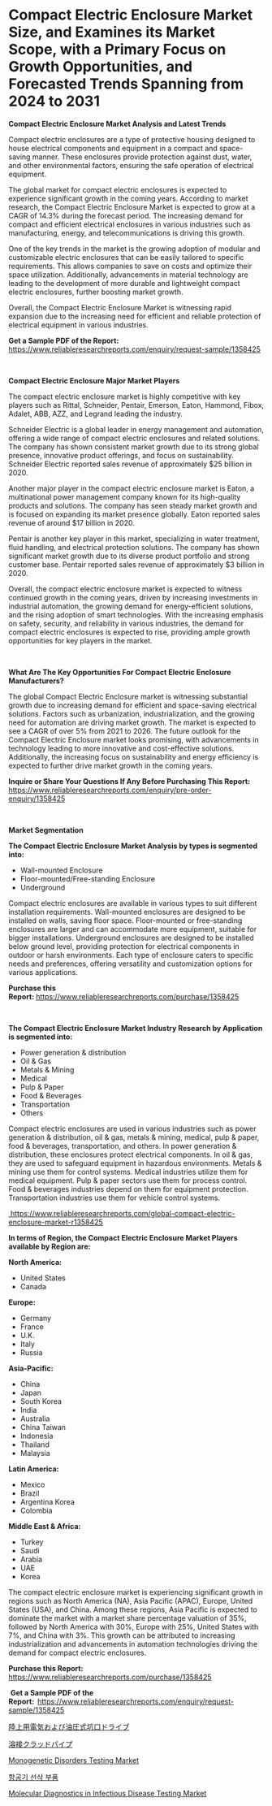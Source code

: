 <p><h1>Compact Electric Enclosure Market Size, and Examines its Market Scope, with a Primary Focus on Growth Opportunities, and Forecasted Trends Spanning from 2024 to 2031</h1></p><p><strong>Compact Electric Enclosure Market Analysis and Latest Trends</strong></p>
<p><p>Compact electric enclosures are a type of protective housing designed to house electrical components and equipment in a compact and space-saving manner. These enclosures provide protection against dust, water, and other environmental factors, ensuring the safe operation of electrical equipment.</p><p>The global market for compact electric enclosures is expected to experience significant growth in the coming years. According to market research, the Compact Electric Enclosure Market is expected to grow at a CAGR of 14.3% during the forecast period. The increasing demand for compact and efficient electrical enclosures in various industries such as manufacturing, energy, and telecommunications is driving this growth.</p><p>One of the key trends in the market is the growing adoption of modular and customizable electric enclosures that can be easily tailored to specific requirements. This allows companies to save on costs and optimize their space utilization. Additionally, advancements in material technology are leading to the development of more durable and lightweight compact electric enclosures, further boosting market growth.</p><p>Overall, the Compact Electric Enclosure Market is witnessing rapid expansion due to the increasing need for efficient and reliable protection of electrical equipment in various industries.</p></p>
<p><strong>Get a Sample PDF of the Report:&nbsp;</strong> <a href="https://www.reliableresearchreports.com/enquiry/request-sample/1358425">https://www.reliableresearchreports.com/enquiry/request-sample/1358425</a></p>
<p>&nbsp;</p>
<p><strong>Compact Electric Enclosure Major Market Players</strong></p>
<p><p>The compact electric enclosure market is highly competitive with key players such as Rittal, Schneider, Pentair, Emerson, Eaton, Hammond, Fibox, Adalet, ABB, AZZ, and Legrand leading the industry. </p><p>Schneider Electric is a global leader in energy management and automation, offering a wide range of compact electric enclosures and related solutions. The company has shown consistent market growth due to its strong global presence, innovative product offerings, and focus on sustainability. Schneider Electric reported sales revenue of approximately $25 billion in 2020.</p><p>Another major player in the compact electric enclosure market is Eaton, a multinational power management company known for its high-quality products and solutions. The company has seen steady market growth and is focused on expanding its market presence globally. Eaton reported sales revenue of around $17 billion in 2020.</p><p>Pentair is another key player in this market, specializing in water treatment, fluid handling, and electrical protection solutions. The company has shown significant market growth due to its diverse product portfolio and strong customer base. Pentair reported sales revenue of approximately $3 billion in 2020.</p><p>Overall, the compact electric enclosure market is expected to witness continued growth in the coming years, driven by increasing investments in industrial automation, the growing demand for energy-efficient solutions, and the rising adoption of smart technologies. With the increasing emphasis on safety, security, and reliability in various industries, the demand for compact electric enclosures is expected to rise, providing ample growth opportunities for key players in the market.</p></p>
<p>&nbsp;</p>
<p><strong>What Are The Key Opportunities For Compact Electric Enclosure Manufacturers?</strong></p>
<p><p>The global Compact Electric Enclosure market is witnessing substantial growth due to increasing demand for efficient and space-saving electrical solutions. Factors such as urbanization, industrialization, and the growing need for automation are driving market growth. The market is expected to see a CAGR of over 5% from 2021 to 2026. The future outlook for the Compact Electric Enclosure market looks promising, with advancements in technology leading to more innovative and cost-effective solutions. Additionally, the increasing focus on sustainability and energy efficiency is expected to further drive market growth in the coming years.</p></p>
<p><strong>Inquire or Share Your Questions If Any Before Purchasing This Report:</strong> <a href="https://www.reliableresearchreports.com/enquiry/pre-order-enquiry/1358425">https://www.reliableresearchreports.com/enquiry/pre-order-enquiry/1358425</a></p>
<p>&nbsp;</p>
<p><strong>Market Segmentation</strong></p>
<p><strong>The Compact Electric Enclosure Market Analysis by types is segmented into:</strong></p>
<p><ul><li>Wall-mounted Enclosure</li><li>Floor-mounted/Free-standing Enclosure</li><li>Underground</li></ul></p>
<p><p>Compact electric enclosures are available in various types to suit different installation requirements. Wall-mounted enclosures are designed to be installed on walls, saving floor space. Floor-mounted or free-standing enclosures are larger and can accommodate more equipment, suitable for bigger installations. Underground enclosures are designed to be installed below ground level, providing protection for electrical components in outdoor or harsh environments. Each type of enclosure caters to specific needs and preferences, offering versatility and customization options for various applications.</p></p>
<p><strong>Purchase this Report:&nbsp;</strong><a href="https://www.reliableresearchreports.com/purchase/1358425">https://www.reliableresearchreports.com/purchase/1358425</a></p>
<p>&nbsp;</p>
<p><strong>The Compact Electric Enclosure Market Industry Research by Application is segmented into:</strong></p>
<p><ul><li>Power generation & distribution</li><li>Oil & Gas</li><li>Metals & Mining</li><li>Medical</li><li>Pulp & Paper</li><li>Food & Beverages</li><li>Transportation</li><li>Others</li></ul></p>
<p><p>Compact electric enclosures are used in various industries such as power generation & distribution, oil & gas, metals & mining, medical, pulp & paper, food & beverages, transportation, and others. In power generation & distribution, these enclosures protect electrical components. In oil & gas, they are used to safeguard equipment in hazardous environments. Metals & mining use them for control systems. Medical industries utilize them for medical equipment. Pulp & paper sectors use them for process control. Food & beverages industries depend on them for equipment protection. Transportation industries use them for vehicle control systems.</p></p>
<p><a href="https://www.reliableresearchreports.com/global-compact-electric-enclosure-market-r1358425">&nbsp;https://www.reliableresearchreports.com/global-compact-electric-enclosure-market-r1358425</a></p>
<p><strong>In terms of Region, the Compact Electric Enclosure Market Players available by Region are:</strong></p>
<p>
    <p> <strong> North America: </strong>
        <ul>
            <li>United States</li>
            <li>Canada</li>
        </ul>
        </p> 
    <p> <strong> Europe: </strong>
        <ul>
            <li>Germany</li>
            <li>France</li>
            <li>U.K.</li>
            <li>Italy</li>
            <li>Russia</li>
        </ul>
        </p> 
    <p> <strong> Asia-Pacific: </strong>
        <ul>
            <li>China</li>
            <li>Japan</li>
            <li>South Korea</li>
            <li>India</li>
            <li>Australia</li>
            <li>China Taiwan</li>
            <li>Indonesia</li>
            <li>Thailand</li>
            <li>Malaysia</li>
        </ul>
        </p> 
    <p> <strong> Latin America: </strong>
        <ul>
            <li>Mexico</li>
            <li>Brazil</li>
            <li>Argentina Korea</li>
            <li>Colombia</li>
        </ul>
        </p> 
    <p> <strong> Middle East & Africa: </strong>
        <ul>
            <li>Turkey</li>
            <li>Saudi</li>
            <li>Arabia</li>
            <li>UAE</li>
            <li>Korea</li>
        </ul>
    </p>
    </p>
<p><p>The compact electric enclosure market is experiencing significant growth in regions such as North America (NA), Asia Pacific (APAC), Europe, United States (USA), and China. Among these regions, Asia Pacific is expected to dominate the market with a market share percentage valuation of 35%, followed by North America with 30%, Europe with 25%, United States with 7%, and China with 3%. This growth can be attributed to increasing industrialization and advancements in automation technologies driving the demand for compact electric enclosures.</p></p>
<p><strong>Purchase this Report: </strong><a href="https://www.reliableresearchreports.com/purchase/1358425">https://www.reliableresearchreports.com/purchase/1358425</a></p>
<p>&nbsp;<strong>Get a Sample PDF of the Report:&nbsp;&nbsp;</strong><a href="https://www.reliableresearchreports.com/enquiry/request-sample/1358425">https://www.reliableresearchreports.com/enquiry/request-sample/1358425</a></p>
<p><strong></strong></p>
<p><p><a href="https://github.com/SkylarReilly36/Market-Research-Report-List-1/blob/main/641623888971.md">陸上用電気および油圧式坑口ドライブ</a></p><p><a href="https://github.com/JaydaWisoky2014/Market-Research-Report-List-1/blob/main/934921688970.md">溶接クラッドパイプ</a></p><p><a href="https://github.com/EbonyHane1955/Market-Research-Report-List-1/blob/main/monogenetic-disorders-testing-market.md">Monogenetic Disorders Testing Market</a></p><p><a href="https://github.com/royErdmtyan906778/Market-Research-Report-List-1/blob/main/639490281552.md">항공기 선삭 부품</a></p><p><a href="https://github.com/kathiaseamanalvaradovlprc2h/Market-Research-Report-List-2/blob/main/molecular-diagnostics-in-infectious-disease-testing-market.md">Molecular Diagnostics in Infectious Disease Testing Market</a></p></p>